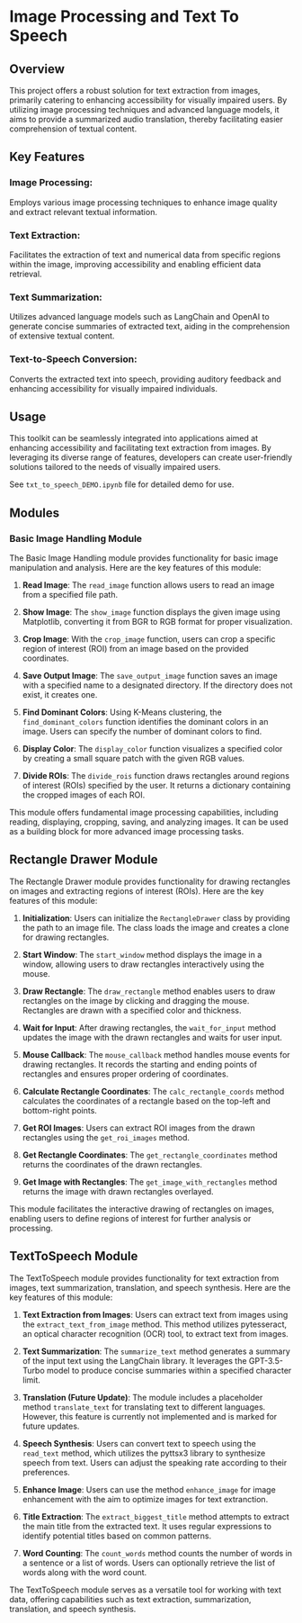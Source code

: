 # Image Processing and Text To Speech

## Overview
This project offers a robust solution for text extraction from images, primarily catering to enhancing accessibility for visually impaired users. By utilizing image processing techniques and advanced language models, it aims to provide a summarized audio translation, thereby facilitating easier comprehension of textual content.

## Key Features

### Image Processing:
Employs various image processing techniques to enhance image quality and extract relevant textual information.

### Text Extraction:
Facilitates the extraction of text and numerical data from specific regions within the image, improving accessibility and enabling efficient data retrieval.

### Text Summarization:
Utilizes advanced language models such as LangChain and OpenAI to generate concise summaries of extracted text, aiding in the comprehension of extensive textual content.

### Text-to-Speech Conversion:
Converts the extracted text into speech, providing auditory feedback and enhancing accessibility for visually impaired individuals.

## Usage

This toolkit can be seamlessly integrated into applications aimed at enhancing accessibility and facilitating text extraction from images. By leveraging its diverse range of features, developers can create user-friendly solutions tailored to the needs of visually impaired users.

See `txt_to_speech_DEMO.ipynb` file for detailed demo for use.

## Modules

### Basic Image Handling Module

The Basic Image Handling module provides functionality for basic image manipulation and analysis. Here are the key features of this module:

1. **Read Image**: The `read_image` function allows users to read an image from a specified file path.

2. **Show Image**: The `show_image` function displays the given image using Matplotlib, converting it from BGR to RGB format for proper visualization.

3. **Crop Image**: With the `crop_image` function, users can crop a specific region of interest (ROI) from an image based on the provided coordinates.

4. **Save Output Image**: The `save_output_image` function saves an image with a specified name to a designated directory. If the directory does not exist, it creates one.

5. **Find Dominant Colors**: Using K-Means clustering, the `find_dominant_colors` function identifies the dominant colors in an image. Users can specify the number of dominant colors to find.

6. **Display Color**: The `display_color` function visualizes a specified color by creating a small square patch with the given RGB values.

7. **Divide ROIs**: The `divide_rois` function draws rectangles around regions of interest (ROIs) specified by the user. It returns a dictionary containing the cropped images of each ROI.

This module offers fundamental image processing capabilities, including reading, displaying, cropping, saving, and analyzing images. It can be used as a building block for more advanced image processing tasks.

## Rectangle Drawer Module

The Rectangle Drawer module provides functionality for drawing rectangles on images and extracting regions of interest (ROIs). Here are the key features of this module:

1. **Initialization**: Users can initialize the `RectangleDrawer` class by providing the path to an image file. The class loads the image and creates a clone for drawing rectangles.

2. **Start Window**: The `start_window` method displays the image in a window, allowing users to draw rectangles interactively using the mouse.

3. **Draw Rectangle**: The `draw_rectangle` method enables users to draw rectangles on the image by clicking and dragging the mouse. Rectangles are drawn with a specified color and thickness.

4. **Wait for Input**: After drawing rectangles, the `wait_for_input` method updates the image with the drawn rectangles and waits for user input.

5. **Mouse Callback**: The `mouse_callback` method handles mouse events for drawing rectangles. It records the starting and ending points of rectangles and ensures proper ordering of coordinates.

6. **Calculate Rectangle Coordinates**: The `calc_rectangle_coords` method calculates the coordinates of a rectangle based on the top-left and bottom-right points.

7. **Get ROI Images**: Users can extract ROI images from the drawn rectangles using the `get_roi_images` method.

8. **Get Rectangle Coordinates**: The `get_rectangle_coordinates` method returns the coordinates of the drawn rectangles.

9. **Get Image with Rectangles**: The `get_image_with_rectangles` method returns the image with drawn rectangles overlayed.

This module facilitates the interactive drawing of rectangles on images, enabling users to define regions of interest for further analysis or processing.

## TextToSpeech Module

The TextToSpeech module provides functionality for text extraction from images, text summarization, translation, and speech synthesis. Here are the key features of this module:

1. **Text Extraction from Images**: Users can extract text from images using the `extract_text_from_image` method. This method utilizes pytesseract, an optical character recognition (OCR) tool, to extract text from images.

2. **Text Summarization**: The `summarize_text` method generates a summary of the input text using the LangChain library. It leverages the GPT-3.5-Turbo model to produce concise summaries within a specified character limit.

3. **Translation (Future Update)**: The module includes a placeholder method `translate_text` for translating text to different languages. However, this feature is currently not implemented and is marked for future updates.

4. **Speech Synthesis**: Users can convert text to speech using the `read_text` method, which utilizes the pyttsx3 library to synthesize speech from text. Users can adjust the speaking rate according to their preferences.

5. **Enhance Image**: Users can use the method `enhance_image` for image enhancement with the aim to optimize images for text extranction.

6. **Title Extraction**: The `extract_biggest_title` method attempts to extract the main title from the extracted text. It uses regular expressions to identify potential titles based on common patterns.

7. **Word Counting**: The `count_words` method counts the number of words in a sentence or a list of words. Users can optionally retrieve the list of words along with the word count.

The TextToSpeech module serves as a versatile tool for working with text data, offering capabilities such as text extraction, summarization, translation, and speech synthesis.
